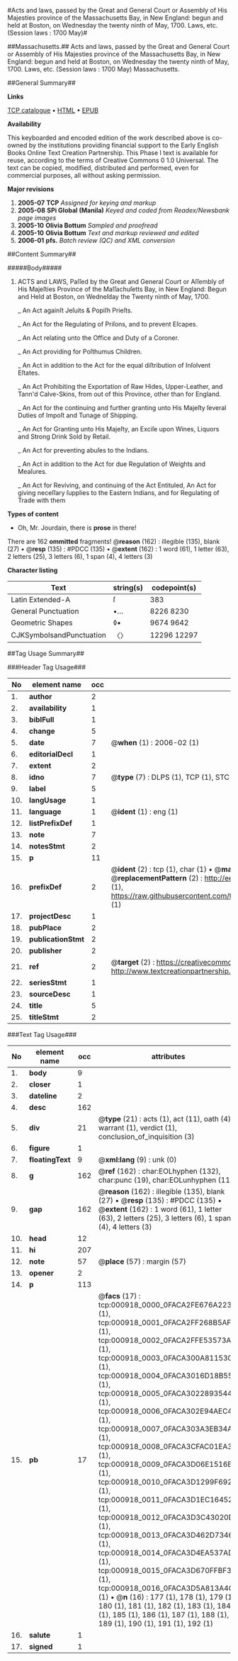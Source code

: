 #Acts and laws, passed by the Great and General Court or Assembly of His Majesties province of the Massachusetts Bay, in New England: begun and held at Boston, on Wednesday the twenty ninth of May, 1700. Laws, etc. (Session laws : 1700 May)#

##Massachusetts.##
Acts and laws, passed by the Great and General Court or Assembly of His Majesties province of the Massachusetts Bay, in New England: begun and held at Boston, on Wednesday the twenty ninth of May, 1700.
Laws, etc. (Session laws : 1700 May)
Massachusetts.

##General Summary##

**Links**

[TCP catalogue](http://www.ota.ox.ac.uk/tcp/)  • 
[HTML](http://tei.it.ox.ac.uk/tcp/Texts-HTML/free/N00/N00762.html)  • 
[EPUB](http://tei.it.ox.ac.uk/tcp/Texts-EPUB/free/N00/N00762.epub)

**Availability**

This keyboarded and encoded edition of the
	       work described above is co-owned by the institutions
	       providing financial support to the Early English Books
	       Online Text Creation Partnership. This Phase I text is
	       available for reuse, according to the terms of Creative
	       Commons 0 1.0 Universal. The text can be copied,
	       modified, distributed and performed, even for
	       commercial purposes, all without asking permission.

**Major revisions**

1. __2005-07__ __TCP__ *Assigned for keying and markup*
1. __2005-08__ __SPi Global (Manila)__ *Keyed and coded from Readex/Newsbank page images*
1. __2005-10__ __Olivia Bottum__ *Sampled and proofread*
1. __2005-10__ __Olivia Bottum__ *Text and markup reviewed and edited*
1. __2006-01__ __pfs.__ *Batch review (QC) and XML conversion*

##Content Summary##

#####Body#####

1.  ACTS and LAWS, Paſſed by the Great and General Court or Aſſembly of His Majeſties Province of the Maſſachuſetts Bay, in New England: Begun and Held at Boston, on Wedneſday the Twenty ninth of May, 1700.

    _ An Act againſt Jeſuits & Popiſh Prieſts.

    _ An Act for the Regulating of Priſons, and to prevent Eſcapes.

    _ An Act relating unto the Office and Duty of a Coroner.

    _ An Act providing for Poſthumus Children.

    _ An Act in addition to the Act for the equal diſtribution of Inſolvent Eſtates.

    _ An Act Prohibiting the Exportation of Raw Hides, Upper-Leather, and Tann'd Calve-Skins, from out of this Province, other than for England.

    _ An Act for the continuing and further granting unto His Majeſty ſeveral Duties of Impoſt and Tunage of Shipping.

    _ An Act for Granting unto His Majeſty, an Exciſe upon Wines, Liquors and Strong Drink Sold by Retail.

    _ An Act for preventing abuſes to the Indians.

    _ An Act in addition to the Act for due Regulation of Weights and Meaſures.

    _ An Act for Reviving, and continuing of the Act Entituled, An Act for giving neceſſary ſupplies to the Eastern Indians, and for Regulating of Trade with them

**Types of content**

  * Oh, Mr. Jourdain, there is **prose** in there!

There are 162 **ommitted** fragments! 
 @__reason__ (162) : illegible (135), blank (27)  •  @__resp__ (135) : #PDCC (135)  •  @__extent__ (162) : 1 word (61), 1 letter (63), 2 letters (25), 3 letters (6), 1 span (4), 4 letters (3)

**Character listing**


|Text|string(s)|codepoint(s)|
|---|---|---|
|Latin Extended-A|ſ|383|
|General Punctuation|•…|8226 8230|
|Geometric Shapes|◊▪|9674 9642|
|CJKSymbolsandPunctuation|〈〉|12296 12297|

##Tag Usage Summary##

###Header Tag Usage###

|No|element name|occ|attributes|
|---|---|---|---|
|1.|__author__|2||
|2.|__availability__|1||
|3.|__biblFull__|1||
|4.|__change__|5||
|5.|__date__|7| @__when__ (1) : 2006-02 (1)|
|6.|__editorialDecl__|1||
|7.|__extent__|2||
|8.|__idno__|7| @__type__ (7) : DLPS (1), TCP (1), STC (2), NOTIS (1), IMAGE-SET (1), EVANS-CITATION (1)|
|9.|__label__|5||
|10.|__langUsage__|1||
|11.|__language__|1| @__ident__ (1) : eng (1)|
|12.|__listPrefixDef__|1||
|13.|__note__|7||
|14.|__notesStmt__|2||
|15.|__p__|11||
|16.|__prefixDef__|2| @__ident__ (2) : tcp (1), char (1)  •  @__matchPattern__ (2) : ([0-9\-]+):([0-9IVX]+) (1), (.+) (1)  •  @__replacementPattern__ (2) : http://eebo.chadwyck.com/downloadtiff?vid=$1&page=$2 (1), https://raw.githubusercontent.com/textcreationpartnership/Texts/master/tcpchars.xml#$1 (1)|
|17.|__projectDesc__|1||
|18.|__pubPlace__|2||
|19.|__publicationStmt__|2||
|20.|__publisher__|2||
|21.|__ref__|2| @__target__ (2) : https://creativecommons.org/publicdomain/zero/1.0/ (1), http://www.textcreationpartnership.org/docs/. (1)|
|22.|__seriesStmt__|1||
|23.|__sourceDesc__|1||
|24.|__title__|5||
|25.|__titleStmt__|2||


###Text Tag Usage###

|No|element name|occ|attributes|
|---|---|---|---|
|1.|__body__|9||
|2.|__closer__|1||
|3.|__dateline__|2||
|4.|__desc__|162||
|5.|__div__|21| @__type__ (21) : acts (1), act (11), oath (4), warrant (1), verdict (1), conclusion_of_inquisition (3)|
|6.|__figure__|1||
|7.|__floatingText__|9| @__xml:lang__ (9) : unk (0)|
|8.|__g__|162| @__ref__ (162) : char:EOLhyphen (132), char:punc (19), char:EOLunhyphen (11)|
|9.|__gap__|162| @__reason__ (162) : illegible (135), blank (27)  •  @__resp__ (135) : #PDCC (135)  •  @__extent__ (162) : 1 word (61), 1 letter (63), 2 letters (25), 3 letters (6), 1 span (4), 4 letters (3)|
|10.|__head__|12||
|11.|__hi__|207||
|12.|__note__|57| @__place__ (57) : margin (57)|
|13.|__opener__|2||
|14.|__p__|113||
|15.|__pb__|17| @__facs__ (17) : tcp:000918_0000_0FACA2FE676A2238 (1), tcp:000918_0001_0FACA2FF268B5AF8 (1), tcp:000918_0002_0FACA2FFE53573A0 (1), tcp:000918_0003_0FACA300A8115300 (1), tcp:000918_0004_0FACA3016D18B550 (1), tcp:000918_0005_0FACA30228935440 (1), tcp:000918_0006_0FACA302E94AEC40 (1), tcp:000918_0007_0FACA303A3EB34A8 (1), tcp:000918_0008_0FACA3CFAC01EA38 (1), tcp:000918_0009_0FACA3D06E1516B0 (1), tcp:000918_0010_0FACA3D1299F6928 (1), tcp:000918_0011_0FACA3D1EC164528 (1), tcp:000918_0012_0FACA3D3C43020D8 (1), tcp:000918_0013_0FACA3D462D73468 (1), tcp:000918_0014_0FACA3D4EA537AD0 (1), tcp:000918_0015_0FACA3D670FFBF38 (1), tcp:000918_0016_0FACA3D5A813A4C0 (1)  •  @__n__ (16) : 177 (1), 178 (1), 179 (1), 180 (1), 181 (1), 182 (1), 183 (1), 184 (1), 185 (1), 186 (1), 187 (1), 188 (1), 189 (1), 190 (1), 191 (1), 192 (1)|
|16.|__salute__|1||
|17.|__signed__|1||
